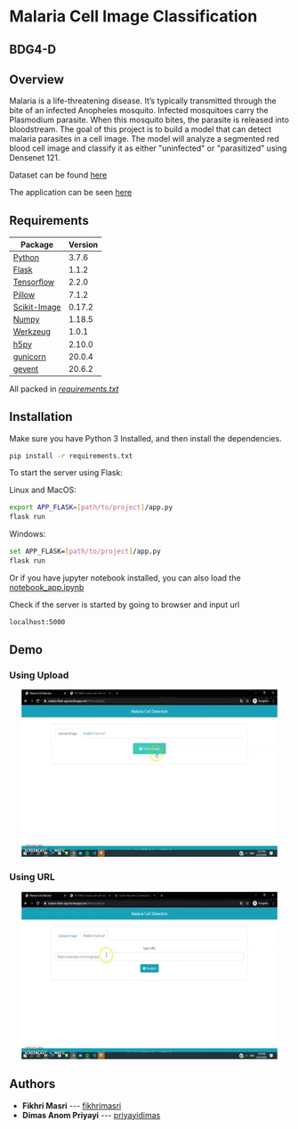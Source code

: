# Malaria Cell Image Classification
## BDG4-D
## Overview

Malaria is a life-threatening disease. It’s typically transmitted through the bite of an infected Anopheles mosquito. Infected mosquitoes carry the Plasmodium parasite. When this mosquito bites, the parasite is released into bloodstream.
The goal of this project is to build a model that can detect malaria parasites in a cell image. The model will analyze a segmented red blood cell image and classify it as either "uninfected" or "parasitized" using Densenet 121.


Dataset can be found [here](https://www.kaggle.com/iarunava/cell-images-for-detecting-malaria)

The application can be seen [here](https://malaria-flask-app.herokuapp.com/)



## Requirements

| Package | Version |
| ------ | ------ |
| [Python] | 3.7.6 |
| [Flask] | 1.1.2 |
| [Tensorflow] | 2.2.0 |
| [Pillow] | 7.1.2 |
| [Scikit-Image] | 0.17.2 |
| [Numpy] | 1.18.5 |
| [Werkzeug] | 1.0.1 |
| [h5py] | 2.10.0 |
| [gunicorn] | 20.0.4 |
| [gevent] | 20.6.2 |

All packed in *[requirements.txt]*

## Installation

Make sure you have Python 3 Installed, and then install the dependencies.

```bash
pip install -r requirements.txt
```

To start the server using Flask:

Linux and MacOS:
```bash
export APP_FLASK=[path/to/project]/app.py
flask run
```
Windows:
```bash
set APP_FLASK=[path/to/project]/app.py
flask run
```
Or if you have jupyter notebook installed, you can also load the [notebook_app.ipynb](https://github.com/fikhrimasri/Malaria-Cell-Classification/blob/master/notebook_app.ipynb)

Check if the server is started by going to browser and input url

```bash
localhost:5000
```

## Demo

### Using Upload
<p align="center">
  <img width="460" height="300" src="Demo/upload.gif">
</p>

### Using URL
<p align="center">
  <img width="460" height="300" src="Demo/url.gif">
</p>

## Authors

* **Fikhri Masri** --- [fikhrimasri](https://github.com/fikhrimasri)
* **Dimas Anom Priyayi** --- [priyayidimas](https://github.com/priyayidimas)



[//]: # (This is simple comments)


[requirements.txt]:https://github.com/fikhrimasri/Malaria-Cell-Classification/blob/master/requirements.txt
[Python]:https://www.python.org/downloads/release/python-376/
[Flask]:https://flask.palletsprojects.com/en/1.1.x/
[Tensorflow]:https://www.tensorflow.org/
[Pillow]:https://pillow.readthedocs.io/en/stable/#
[Scikit-Image]:https://scikit-image.org/
[Numpy]:https://numpy.org/
[Werkzeug]:https://werkzeug.palletsprojects.com/en/1.0.x/
[h5py]:https://www.h5py.org/
[gunicorn]:https://gunicorn.org/
[gevent]:http://www.gevent.org/
